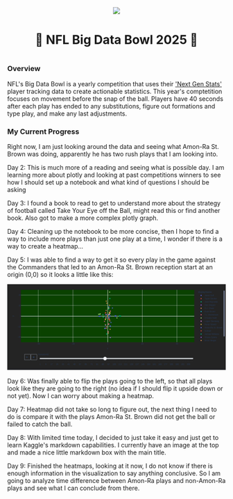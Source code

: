 <div align="center">
    <img src='https://operations.nfl.com/media/3577/big-data-bowl-transparent.png?mode=max&width=995' style='width:200px' />
    <h1>🏈 NFL Big Data Bowl 2025 🏈<h1>
</div>

### Overview 
NFL's Big Data Bowl is a yearly competition that uses their ['Next Gen Stats'](https://nextgenstats.nfl.com/) player tracking data to create actionable statistics. This year's comptetition focuses on movement before the snap of the ball. Players have 40 seconds after each play has ended to any substitutions, figure out formations and type play, and make any last adjustments. 

### My Current Progress
Right now, I am just looking around the data and seeing what Amon-Ra St. Brown was doing, apparently he has two rush plays that I am looking into.

Day 2: This is much more of a reading and seeing what is possible day. I am learning more about plotly and looking at past competitions winners to see how I should set up a notebook and what kind of questions I should be asking

Day 3: I found a book to read to get to understand more about the strategy of football called Take Your Eye off the Ball, might read this or find another book. Also got to make a more complex plotly graph.

Day 4: Cleaning up the notebook to be more concise, then I hope to find a way to include more plays than just one play at a time, I wonder if there is a way to create a heatmap...

Day 5: I was able to find a way to get it so every play in the game against the Commanders that led to an Amon-Ra St. Brown reception start at an origin (0,0) so it looks a little like this:

![image](https://raw.githubusercontent.com/APoodle/NFL-Big-Data-Bowl-2025/refs/heads/main/pics/Demo%20v.85.png)

Day 6: Was finally able to flip the plays going to the left, so that all plays look like they are going to the right (no idea if I should flip it upside down or not yet). Now I can worry about making a heatmap.

Day 7: Heatmap did not take so long to figure out, the next thing I need to do is compare it with the plays Amon-Ra St. Brown did not get the ball or failed to catch the ball.

Day 8: With limited time today, I decided to just take it easy and just get to learn Kaggle's markdown capabilities. I currently have an image at the top and made a nice little markdown box with the main title.

Day 9: Finished the heatmaps, looking at it now, I do not know if there is enough information in the visualization to say anything conclusive. So I am going to analyze time difference between Amon-Ra plays and non-Amon-Ra plays and see what I can conclude from there.
